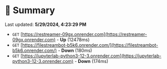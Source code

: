 # 📖 Summary
Last updated: **5/29/2024, 4:23:29 PM**

- `GET` [https://restreamer-09gx.onrender.com](https://restreamer-09gx.onrender.com) - **Up** (12478ms)
- `GET` [https://filestreambot-b5k6.onrender.com/](https://filestreambot-b5k6.onrender.com/) - **Down** (180ms)
- `GET` [https://jupyterlab-python3-12-3.onrender.com](https://jupyterlab-python3-12-3.onrender.com) - **Down** (174ms)
